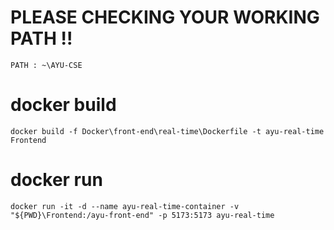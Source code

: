 # PLEASE CHECKING YOUR WORKING PATH !!
`PATH : ~\AYU-CSE`

# docker build
```
docker build -f Docker\front-end\real-time\Dockerfile -t ayu-real-time Frontend
```

# docker run
```
docker run -it -d --name ayu-real-time-container -v "${PWD}\Frontend:/ayu-front-end" -p 5173:5173 ayu-real-time
```